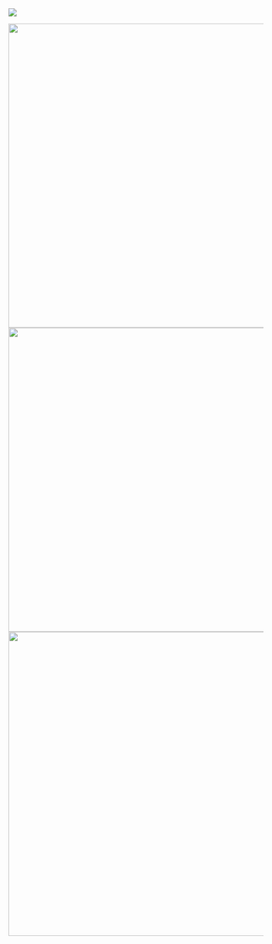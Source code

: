 
<img src="https://user-images.githubusercontent.com/55774240/149708029-cf36ddca-1a6e-45eb-88c8-206b6f1c1d10.jpg" align="center" >
<p  align="center">
<img  width="600" src="https://user-images.githubusercontent.com/55774240/149708646-82c4e9e0-1900-4a9f-a4dd-6509b60e852c.jpg" >

<img width="600"  src="https://user-images.githubusercontent.com/55774240/149709165-dfdc9ea2-4880-4a81-a542-5c1de3f7a415.jpg" >
  <a href="https://www.figma.com/community/file/1060784421131783646"  >
<img width="600" src="https://user-images.githubusercontent.com/55774240/149709169-ce8b53aa-f2e6-4d32-8797-2630ec0eb9c6.jpg"  >
  </a>
  </p>

